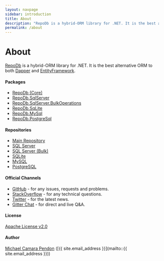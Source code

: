 ```yaml
---
layout: navpage
sidebar: introduction
title: About
description: "RepoDb is a hybrid-ORM library for .NET. It is the best alternative ORM to both Dapper and EntityFramework."
permalink: /about
---
```


# About

[RepoDb](https://github.com/mikependon/RepoDb) is a hybrid-ORM library for .NET. It is the best alternative ORM to both [Dapper](#) and [EntityFramework](#).

#### Packages

- [RepoDb (Core)](https://www.nuget.org/packages/RepoDb)
- [RepoDb.SqlServer](https://www.nuget.org/packages/RepoDb.SqlServer)
- [RepoDb.SqlServer.BulkOperations](https://www.nuget.org/packages/RepoDb.SqlServer.BulkOperations)
- [RepoDb.SqLite](https://www.nuget.org/packages/RepoDb.SqLite)
- [RepoDb.MySql](https://www.nuget.org/packages/RepoDb.MySql)
- [RepoDb.PostgreSql](https://www.nuget.org/packages/RepoDb.PostgreSql)

#### Repositories

- [Main Repository](https://github.com/mikependon/RepoDb)
- [SQL Server](https://github.com/mikependon/RepoDb/tree/master/RepoDb.Core)
- [SQL Server (Bulk)](https://github.com/mikependon/RepoDb/tree/master/RepoDb.Extensions/RepoDb.SqlServer.BulkOperations)
- [SQLite](https://github.com/mikependon/RepoDb/tree/master/RepoDb.SqLite)
- [MySQL](https://github.com/mikependon/RepoDb/tree/master/RepoDb.MySql)
- [PostgreSQL](https://github.com/mikependon/RepoDb/tree/master/RepoDb.PostgreSql)

#### Official Channels

- [GitHub](https://github.com/mikependon/RepoDb/issues) - for any issues, requests and problems.
- [StackOverflow](https://stackoverflow.com/questions/tagged/repodb) - for any technical questions.
- [Twitter](https://twitter.com/search?q=%23repodb) - for the latest news.
- [Gitter Chat](https://gitter.im/RepoDb/community) - for direct and live Q&A.

#### License

[Apache License v2.0](https://github.com/mikependon/RepoDb/blob/master/LICENSE.txt)

#### Author

[Michael Camara Pendon](https://twitter.com/mike_pendon) ([{{ site.email_address }}](mailto::{{ site.email_address }}))
